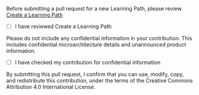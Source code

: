 
Before submitting a pull request for a new Learning Path, please review [Create a Learning Path](https://diyqo5teapa5o.cloudfront.net/learning-paths/cross-platform/_example-learning-path/)
- [ ] I have reviewed Create a Learning Path

Please do not include any confidential information in your contribution. This includes confidential microarchitecture details and unannounced product information.
- [ ] I have checked my contribution for confidential information

By submitting this pull request, I confirm that you can use, modify, copy, and redistribute this contribution, under the terms of the Creative Commons Attribution 4.0 International License. 
